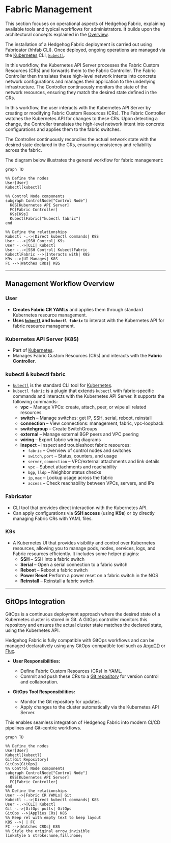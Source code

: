 # Fabric Management

This section focuses on operational aspects of Hedgehog Fabric, explaining available tools and typical workflows for administrators. It builds upon the architectural concepts explained in the [Overview](overview.md).

The installation of a Hedgehog Fabric deployment is carried out using Fabricator (hhfab CLI). Once deployed, ongoing operations are managed via the [Kubernetes](https://kubernetes.io) CLI, [`kubectl`](https://kubernetes.io/docs/reference/kubectl/).

In this workflow, the Kubernetes API Server processes the Fabric Custom Resources (CRs) and forwards them to the Fabric Controller. The Fabric Controller then translates these high-level network intents into concrete network configurations and manages their application to the underlying infrastructure. The Controller continuously monitors the state of the network resources, ensuring they match the desired state defined in the CRs.

In this workflow, the user interacts with the Kubernetes API Server by creating or modifying Fabric Custom Resources (CRs). The Fabric Controller watches the Kubernetes API for changes to these CRs. Upon detecting a change, the Controller translates the high-level network intent into concrete configurations and applies them to the fabric switches.

The Controller continuously reconciles the actual network state with the desired state declared in the CRs, ensuring consistency and reliability across the fabric.

The diagram below illustrates the general workflow for fabric management:

```mermaid
graph TD

%% Define the nodes
User[User]
Kubectl[kubectl]

%% Control Node components
subgraph ControlNode["Control Node"]
  K8S[Kubernetes API Server]
  FC[Fabric Controller]
  K9s[K9s]
  KubectlFabric["kubectl fabric"]
end

%% Define the relationships
Kubectl -.->|Direct kubectl commands| K8S
User -.->|SSH Control| K9s
User -.->|CLI| Kubectl
User -.->|SSH Control| KubectlFabric
KubectlFabric -->|Interacts with| K8S
K9s -->|UI Manages| K8S
FC -->|Watches CRDs| K8S
```

---

## **Management Workflow Overview**

### **User**
- **Creates Fabric CR YAMLs** and applies them through standard Kubernetes resource management.
- **Uses [`kubectl`](https://kubernetes.io/docs/reference/kubectl/) and `kubectl fabric`** to interact with the Kubernetes API for fabric resource management.

### **Kubernetes API Server (K8S)**
- Part of [Kubernetes](https://kubernetes.io).
- Manages Fabric Custom Resources (CRs) and interacts with the **Fabric Controller**.

### **kubectl & kubectl fabric**
- [`kubectl`](https://kubernetes.io/docs/reference/kubectl/) is the standard CLI tool for [Kubernetes](https://kubernetes.io).
- `kubectl fabric` is a plugin that extends `kubectl` with fabric-specific commands and interacts with the Kubernetes API Server. It supports the following commands:
    - **vpc** – Manage VPCs: create, attach, peer, or wipe all related resources
    - **switch** – Manage switches: get IP, SSH, serial, reboot, reinstall
    - **connection** – View connections: management, fabric, vpc-loopback
    - **switchgroup** – Create SwitchGroups
    - **external** – Manage external BGP peers and VPC peering
    - **wiring** – Export fabric wiring diagrams
    - **inspect** – Inspect and troubleshoot fabric resources:
        - `fabric` – Overview of control nodes and switches
        - `switch`, `port` – Status, counters, and usage
        - `server`, `connection` – VPC/external attachments and link details
        - `vpc` – Subnet attachments and reachability
        - `bgp`, `lldp` – Neighbor status checks
        - `ip`, `mac` – Lookup usage across the fabric
        - `access` – Check reachability between VPCs, servers, and IPs

### **Fabricator**
- CLI tool that provides direct interaction with the Kubernetes API.
- Can apply configurations via **SSH access** (using **K9s**) or by directly managing Fabric CRs with YAML files.

### **K9s**
- A Kubernetes UI that provides visibility and control over Kubernetes resources, allowing you to manage pods, nodes, services, logs, and Fabric resources efficiently. It includes some helper plugins:
    - **SSH** – SSH into a fabric switch
    - **Serial** – Open a serial connection to a fabric switch
    - **Reboot** – Reboot a fabric switch
    - **Power Reset** Perform a power reset on a fabric switch in the NOS
    - **Reinstall** – Reinstall a fabric switch

---

## **GitOps Integration**

GitOps is a continuous deployment approach where the desired state of a Kubernetes cluster is stored in Git. A GitOps controller monitors this repository and ensures the actual cluster state matches the declared state, using the Kubernetes API.

Hedgehog Fabric is fully compatible with GitOps workflows and can be managed declaratively using any GitOps-compatible tool such as [ArgoCD](https://argo-cd.readthedocs.io/en/stable/) or [Flux](https://fluxcd.io).

- **User Responsibilities:**
    - Define Fabric Custom Resources (CRs) in YAML.
    - Commit and push these CRs to a [Git repository](https://git-scm.com) for version control and collaboration.

- **GitOps Tool Responsibilities:**
    - Monitor the Git repository for updates.
    - Apply changes to the cluster automatically via the Kubernetes API Server.

This enables seamless integration of Hedgehog Fabric into modern CI/CD pipelines and Git-centric workflows.

```mermaid
graph TD

%% Define the nodes
User[User] 
Kubectl[kubectl]
Git[Git Repository]
GitOps[GitOps]
%% Control Node components
subgraph ControlNode["Control Node"]
  K8S[Kubernetes API Server]
  FC[Fabric Controller]
end
%% Define the relationships
User -->|Fabric CR YAMLs| Git
Kubectl -.->|Direct kubectl commands| K8S
User -.->|CLI| Kubectl
Git -.->|GitOps pulls| GitOps
GitOps -->|Applies CRs| K8S
%% Keep rel with empty text to keep layout
K8S -->| | FC
FC -->|Watches CRDs| K8S
%% Style the original arrow invisible
linkStyle 5 stroke:none,fill:none;
```
